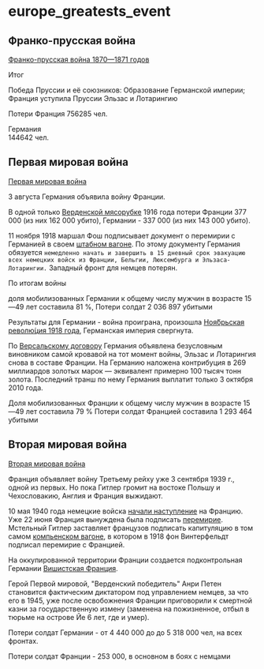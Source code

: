 # europe_greatests_event

## Франко-прусская война

[Франко-прусская война 1870—1871 годов](https://ru.wikipedia.org/wiki/%D0%A4%D1%80%D0%B0%D0%BD%D0%BA%D0%BE-%D0%BF%D1%80%D1%83%D1%81%D1%81%D0%BA%D0%B0%D1%8F_%D0%B2%D0%BE%D0%B9%D0%BD%D0%B0)

Итог 	

Победа Пруссии и её союзников:
    Образование Германской империи;
    Франция уступила Пруссии Эльзас и Лотарингию

Потери
Франция
    756285 чел.

Германия	
    144642 чел.

## Первая мировая война

[Первая мировая война](https://ru.wikipedia.org/wiki/%D0%9F%D0%B5%D1%80%D0%B2%D0%B0%D1%8F_%D0%BC%D0%B8%D1%80%D0%BE%D0%B2%D0%B0%D1%8F_%D0%B2%D0%BE%D0%B9%D0%BD%D0%B0)

3 августа Германия объявила войну Франции.

В одной только [Верденской мясорубке](https://ru.wikipedia.org/wiki/%D0%91%D0%B8%D1%82%D0%B2%D0%B0_%D0%BF%D1%80%D0%B8_%D0%92%D0%B5%D1%80%D0%B4%D0%B5%D0%BD%D0%B5) 1916 года потери Франции 377 000 (из них 162 000 убито), Германии - 337 000 (из них 143 000 убито).
 
11 ноября 1918 маршал Фош подписывает документ о перемирии с Германией в своем [штабном вагоне](https://ru.wikipedia.org/wiki/%D0%9A%D0%BE%D0%BC%D0%BF%D1%8C%D0%B5%D0%BD%D1%81%D0%BA%D0%B8%D0%B9_%D0%B2%D0%B0%D0%B3%D0%BE%D0%BD). По этому документу Германия обязуется `немедленно начать и завершить в 15 дневный срок эвакуацию всех немецких войск из Франции, Бельгии, Люксембурга и Эльзаса-Лотарингии.` Западный фронт для немцев потерян.

По итогам войны

доля мобилизованных Германии к общему числу мужчин в возрасте 15—49 лет составила 81 %,
Потери солдат 2 036 897 убитыми

Результаты для Германии - война проиграна, произошла [Ноя́брьская револю́ция 1918 года](https://ru.wikipedia.org/wiki/%D0%9D%D0%BE%D1%8F%D0%B1%D1%80%D1%8C%D1%81%D0%BA%D0%B0%D1%8F_%D1%80%D0%B5%D0%B2%D0%BE%D0%BB%D1%8E%D1%86%D0%B8%D1%8F), Германская империя свергнута.

По [Версальскому договору](https://ru.wikipedia.org/wiki/%D0%92%D0%B5%D1%80%D1%81%D0%B0%D0%BB%D1%8C%D1%81%D0%BA%D0%B8%D0%B9_%D0%B4%D0%BE%D0%B3%D0%BE%D0%B2%D0%BE%D1%80) Германия объявлена безусловным виновником самой кровавой на тот момент войны, Эльзас и Лотарингия снова в составе Франции. На Германию наложена контрибуция в 269 миллиардов золотых марок — эквивалент примерно 100 тысяч тонн золота. Последний транш по нему Германия выплатит только 3 октября 2010 года. 

Доля мобилизованных Франции к общему числу мужчин в возрасте 15—49 лет составила 79 %
Потери солдат Францией составила 1 293 464 убитыми

## Вторая мировая война

[Вторая мировая война](https://ru.wikipedia.org/wiki/%D0%92%D1%82%D0%BE%D1%80%D0%B0%D1%8F_%D0%BC%D0%B8%D1%80%D0%BE%D0%B2%D0%B0%D1%8F_%D0%B2%D0%BE%D0%B9%D0%BD%D0%B0)

Франция объявляет войну Третьему рейху уже 3 сентября 1939 г., одной из первых. Но пока Гитлер громит на востоке Польшу и Чехословакию, Англия и Франция выжидают.

10 мая 1940 года немецкие войска [начали наступление](https://ru.wikipedia.org/wiki/%D0%A4%D1%80%D0%B0%D0%BD%D1%86%D1%83%D0%B7%D1%81%D0%BA%D0%B0%D1%8F_%D0%BA%D0%B0%D0%BC%D0%BF%D0%B0%D0%BD%D0%B8%D1%8F) на Францию. Уже 22 июня Франция вынуждена была подписать [перемирие](https://ru.wikipedia.org/wiki/%D0%9A%D0%BE%D0%BC%D0%BF%D1%8C%D0%B5%D0%BD%D1%81%D0%BA%D0%BE%D0%B5_%D0%BF%D0%B5%D1%80%D0%B5%D0%BC%D0%B8%D1%80%D0%B8%D0%B5_(1940)). Мстельный Гитлер заставляет французов подписать капитуляцию в том самом [компьенском вагоне](https://ru.wikipedia.org/wiki/%D0%9A%D0%BE%D0%BC%D0%BF%D1%8C%D0%B5%D0%BD%D1%81%D0%BA%D0%B8%D0%B9_%D0%B2%D0%B0%D0%B3%D0%BE%D0%BD), в котором в 1918 фон Винтерфельдт подписал перемирие с Францией.

На оккупированной территории Франции создается подконтрольная Германии [Вишистская Франция](https://ru.wikipedia.org/wiki/%D0%A0%D0%B5%D0%B6%D0%B8%D0%BC_%D0%92%D0%B8%D1%88%D0%B8).

Герой Первой мировой, "Верденский победитель" Анри Петен становится фактическим диктатором под управлением немцев, за что его в 1945, уже после освобожнения Франции приговорили к смертной казни за государственную измену (заменена на пожизненное, отбыл в тюрьме на острове Йе 6 лет, где и умер).

Потери солдат Германии - от 4 440 000 до до 5 318 000 чел, на всех фронтах.

Потери солдат Франции - 253 000, в основном в боях с немцами
